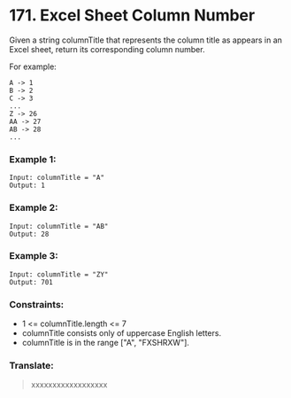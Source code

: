 # 171. Excel Sheet Column Number

Given a string columnTitle that represents the column title as appears in an Excel sheet, return its corresponding column number.

For example:

```
A -> 1
B -> 2
C -> 3
...
Z -> 26
AA -> 27
AB -> 28 
...
```

### Example 1:

```
Input: columnTitle = "A"
Output: 1
```

### Example 2:

```
Input: columnTitle = "AB"
Output: 28
```

### Example 3:

```
Input: columnTitle = "ZY"
Output: 701
```

### Constraints:

* 1 <= columnTitle.length <= 7
* columnTitle consists only of uppercase English letters.
* columnTitle is in the range ["A", "FXSHRXW"].

### Translate:

> xxxxxxxxxxxxxxxxxx

